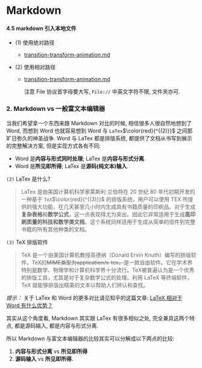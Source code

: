 # Markdown

#### 4.5 markdown 引入本地文件
- (1) 使用绝对路径
  
    + [transition-transform-animation.md](/Users/WANG/Github-clone/CSS-grocery/CSS3-过渡-转换-动画/transition-transform-animation.md)
- (2) 使用相对路径
    + [transition-transform-animation.md](File:///Users/WANG/Github-clone/CSS-grocery/CSS3-过渡-转换-动画/transition-transform-animation.md)

      注意 File 协议首字母要大写, `File://` 中英文字符不限, 文件夹亦可.





### 2. Markdown vs 一般富文本编辑器
当我们希望拿一个东西来跟 Markdown 对比的时候, 相信很多人很自然地想到了 Word, 而想到 Word 也就容易想到 Word 与 `LaTex`$\color{red}{^{(2)}}$ 之间那旷日弥久的神圣战争. Word 与 LaTex 都是排版系统, 都提供了文档从书写到展示的完整解决方案, 但是实现方式各有不同:
+ Word 是**内容与形式同时处理**; LaTex 是**内容与形式分离**.
+ Word 是**所见即所得**; LaTex 是**源码(纯文本)输入**.

`(2)` LaTex 是什么?
> LaTex 是由美国计算机科学家莱斯利·兰伯特在 20 世纪 80 年代初期开发的 一种基于 `TeX`$\color{red}{^{(3)}}$ 的排版系统，用户可以使用 TEX 所提供的强大功能，在几天甚至几小时内生成具有书籍质量的印刷品。对于生成**复杂表格**和**数学公式**，这一点表现得尤为突出。因此它非常适用于生成**高印刷质量的科技和数学类文档**。这个系统同样适用于生成从简单的信件到完整书籍的所有其他种类的文档。

`(3)` TeX 排版软件 

> TeX 是一个由美国计算机教授高德纳（Donald Ervin Knuth）编写的排版软件。TeX的~~MIME类型为application/x-tex，~~是一款自由软件。它在学术界特别是数学、物理学和计算机科学界十分流行。TeX被普遍认为是一个优秀的排版工具，尤其是对于复杂数学公式的处理。利用 LaTeX 等终端软件，TeX 就能够排版出精美的文本以帮助人们辨认和查找。

*提示：* 关于 LaTex 和 Word 的更多对比请见知乎的这篇文章: [LaTeX 相对于 Word 有什么优势？](https://www.zhihu.com/question/20542113)

其实从这个角度看, Markdown 其实跟 LaTex 有很多相似之处, 完全兼具这两个特点, 都是源码输入, 都是内容与形式分离.

所以 Markdown 与富文本编辑器的比较其实可以分解成以下两点的比较:
1. **内容与形式分离** vs **所见即所得**
2. **源码输入** vs **所见即所得.**

